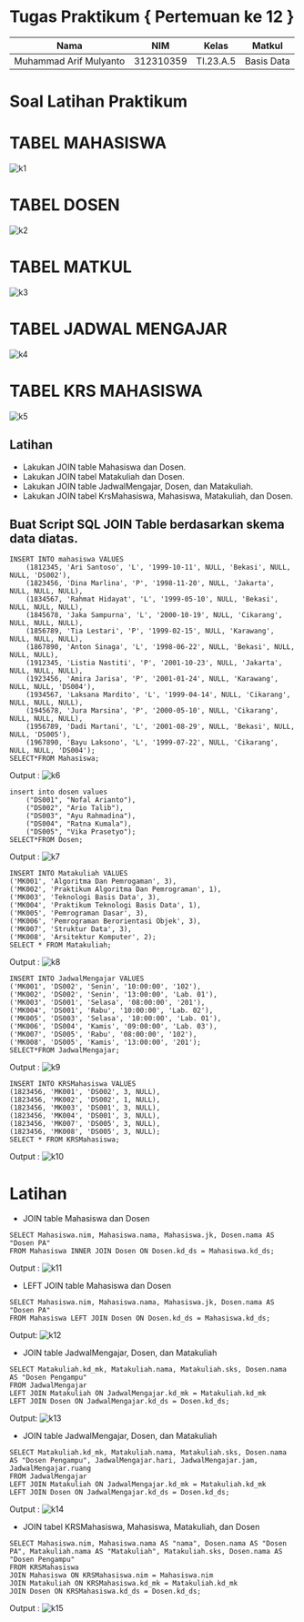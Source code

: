 # Tugas Praktikum { Pertemuan ke 12 } 

|**Nama**|**NIM**|**Kelas**|**Matkul**|
|----|---|-----|------|
|Muhammad Arif Mulyanto|312310359|TI.23.A.5|Basis Data|

# Soal Latihan Praktikum 
# TABEL MAHASISWA
![k1](https://github.com/MuhArifyanto/mysql5/assets/147913440/acac967b-d3dd-4213-844b-213d6db32c56)
# TABEL DOSEN
![k2](https://github.com/MuhArifyanto/mysql5/assets/147913440/5560020c-0bb4-4649-a1a6-20eb59de6faf)
# TABEL MATKUL
![k3](https://github.com/MuhArifyanto/mysql5/assets/147913440/e819027f-cc9b-4157-a6b2-49414cd96a1b)
# TABEL JADWAL MENGAJAR
![k4](https://github.com/MuhArifyanto/mysql5/assets/147913440/95e8609d-9e1e-4851-8208-1ff7a3c88fc3)
# TABEL KRS MAHASISWA
![k5](https://github.com/MuhArifyanto/mysql5/assets/147913440/80fc21af-bc99-469f-b0c5-4469beda6ec7)

## Latihan

- Lakukan JOIN table Mahasiswa dan Dosen.
- Lakukan JOIN tabel Matakuliah dan Dosen.
- Lakukan JOIN table JadwalMengajar, Dosen, dan Matakuliah.
- Lakukan JOIN tabel KrsMahasiswa, Mahasiswa, Matakuliah, dan Dosen.

## Buat Script SQL JOIN Table berdasarkan skema data diatas.

```
INSERT INTO mahasiswa VALUES
    (1812345, 'Ari Santoso', 'L', '1999-10-11', NULL, 'Bekasi', NULL, NULL, 'DS002'),
    (1823456, 'Dina Marlina', 'P', '1998-11-20', NULL, 'Jakarta', NULL, NULL, NULL),
    (1834567, 'Rahmat Hidayat', 'L', '1999-05-10', NULL, 'Bekasi', NULL, NULL, NULL),
    (1845678, 'Jaka Sampurna', 'L', '2000-10-19', NULL, 'Cikarang', NULL, NULL, NULL),
    (1856789, 'Tia Lestari', 'P', '1999-02-15', NULL, 'Karawang', NULL, NULL, NULL),
    (1867890, 'Anton Sinaga', 'L', '1998-06-22', NULL, 'Bekasi', NULL, NULL, NULL),
    (1912345, 'Listia Nastiti', 'P', '2001-10-23', NULL, 'Jakarta', NULL, NULL, NULL),
    (1923456, 'Amira Jarisa', 'P', '2001-01-24', NULL, 'Karawang', NULL, NULL, 'DS004'),
    (1934567, 'Laksana Mardito', 'L', '1999-04-14', NULL, 'Cikarang', NULL, NULL, NULL),
    (1945678, 'Jura Marsina', 'P', '2000-05-10', NULL, 'Cikarang', NULL, NULL, NULL),
    (1956789, 'Dadi Martani', 'L', '2001-08-29', NULL, 'Bekasi', NULL, NULL, 'DS005'),
    (1967890, 'Bayu Laksono', 'L', '1999-07-22', NULL, 'Cikarang', NULL, NULL, 'DS004');
SELECT*FROM Mahasiswa;
`````
Output :
![k6](https://github.com/MuhArifyanto/mysql5/assets/147913440/d81f6c21-1349-4070-a126-c76b9dfd5599)

`````
insert into dosen values
    ("DS001", "Nofal Arianto"),
    ("DS002", "Ario Talib"),
    ("DS003", "Ayu Rahmadina"),
    ("DS004", "Ratna Kumala"),
    ("DS005", "Vika Prasetyo");
SELECT*FROM Dosen;
`````
Output :
![k7](https://github.com/MuhArifyanto/mysql5/assets/147913440/69497d2b-918c-46a8-a691-57a12f081bc9)


`````
INSERT INTO Matakuliah VALUES
('MK001', 'Algoritma Dan Pemrogaman', 3),
('MK002', 'Praktikum Algoritma Dan Pemrograman', 1),
('MK003', 'Teknologi Basis Data', 3),
('MK004', 'Praktikum Teknologi Basis Data', 1),
('MK005', 'Pemrograman Dasar', 3),
('MK006', 'Pemrograman Berorientasi Objek', 3),
('MK007', 'Struktur Data', 3),
('MK008', 'Arsitektur Komputer', 2);
SELECT * FROM Matakuliah;
`````
Output :
![k8](https://github.com/MuhArifyanto/mysql5/assets/147913440/77112223-29c3-4ebe-a6a8-5f77d2b70308)


`````
INSERT INTO JadwalMengajar VALUES
('MK001', 'DS002', 'Senin', '10:00:00', '102'),
('MK002', 'DS002', 'Senin', '13:00:00', 'Lab. 01'),
('MK003', 'DS001', 'Selasa', '08:00:00', '201'),
('MK004', 'DS001', 'Rabu', '10:00:00', 'Lab. 02'),
('MK005', 'DS003', 'Selasa', '10:00:00', 'Lab. 01'),
('MK006', 'DS004', 'Kamis', '09:00:00', 'Lab. 03'),
('MK007', 'DS005', 'Rabu', '08:00:00', '102'),
('MK008', 'DS005', 'Kamis', '13:00:00', '201');
SELECT*FROM JadwalMengajar;
`````
Output :
![k9](https://github.com/MuhArifyanto/mysql5/assets/147913440/cef291be-7a7e-4508-b6d4-03433d548eec)


`````
INSERT INTO KRSMahasiswa VALUES
(1823456, 'MK001', 'DS002', 3, NULL),
(1823456, 'MK002', 'DS002', 1, NULL),
(1823456, 'MK003', 'DS001', 3, NULL),
(1823456, 'MK004', 'DS001', 3, NULL),
(1823456, 'MK007', 'DS005', 3, NULL),
(1823456, 'MK008', 'DS005', 3, NULL);
SELECT * FROM KRSMahasiswa;
`````
Output :
![k10](https://github.com/MuhArifyanto/mysql5/assets/147913440/0176100d-04d6-42e6-86c0-85e5e7a1feee)


# Latihan
- JOIN table Mahasiswa dan Dosen
`````
SELECT Mahasiswa.nim, Mahasiswa.nama, Mahasiswa.jk, Dosen.nama AS "Dosen PA"
FROM Mahasiswa INNER JOIN Dosen ON Dosen.kd_ds = Mahasiswa.kd_ds;
`````
Output :
![k11](https://github.com/MuhArifyanto/mysql5/assets/147913440/268685e6-d9bf-4a0c-9d84-f57b9c606638)


- LEFT JOIN table Mahasiswa dan Dosen
`````
SELECT Mahasiswa.nim, Mahasiswa.nama, Mahasiswa.jk, Dosen.nama AS "Dosen PA"
FROM Mahasiswa LEFT JOIN Dosen ON Dosen.kd_ds = Mahasiswa.kd_ds;
`````
Output:
![k12](https://github.com/MuhArifyanto/mysql5/assets/147913440/d2c829ab-eae0-4e69-97ed-d804dd83cd00)


- JOIN table JadwalMengajar, Dosen, dan Matakuliah
`````
SELECT Matakuliah.kd_mk, Matakuliah.nama, Matakuliah.sks, Dosen.nama AS "Dosen Pengampu"
FROM JadwalMengajar
LEFT JOIN Matakuliah ON JadwalMengajar.kd_mk = Matakuliah.kd_mk
LEFT JOIN Dosen ON JadwalMengajar.kd_ds = Dosen.kd_ds;
`````
Output:
![k13](https://github.com/MuhArifyanto/mysql5/assets/147913440/3e1fdd23-a8ad-4fa9-abce-49fced998f08)


- JOIN table JadwalMengajar, Dosen, dan Matakuliah
`````
SELECT Matakuliah.kd_mk, Matakuliah.nama, Matakuliah.sks, Dosen.nama AS "Dosen Pengampu", JadwalMengajar.hari, JadwalMengajar.jam, JadwalMengajar.ruang
FROM JadwalMengajar
LEFT JOIN Matakuliah ON JadwalMengajar.kd_mk = Matakuliah.kd_mk
LEFT JOIN Dosen ON JadwalMengajar.kd_ds = Dosen.kd_ds;
`````
Output :
![k14](https://github.com/MuhArifyanto/mysql5/assets/147913440/39a3eb71-91df-4749-a208-0626f8b2391d)


- JOIN tabel KRSMahasiswa, Mahasiswa, Matakuliah, dan Dosen
`````
SELECT Mahasiswa.nim, Mahasiswa.nama AS "nama", Dosen.nama AS "Dosen PA", Matakuliah.nama AS "Matakuliah", Matakuliah.sks, Dosen.nama AS "Dosen Pengampu"
FROM KRSMahasiswa
JOIN Mahasiswa ON KRSMahasiswa.nim = Mahasiswa.nim
JOIN Matakuliah ON KRSMahasiswa.kd_mk = Matakuliah.kd_mk
JOIN Dosen ON KRSMahasiswa.kd_ds = Dosen.kd_ds;
`````
Output :
![k15](https://github.com/MuhArifyanto/mysql5/assets/147913440/bf2b3e96-0cf8-4c72-9809-219846c7c049)

